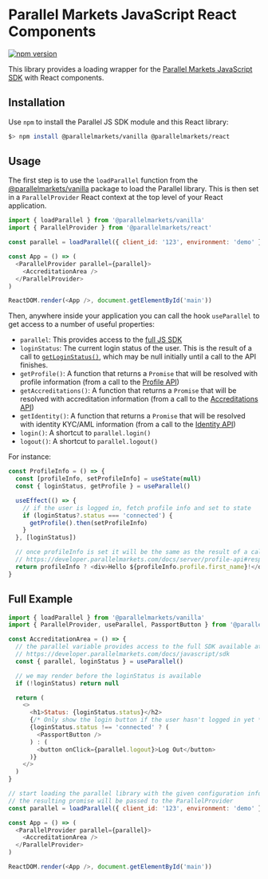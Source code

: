 # Parallel Markets JavaScript React Components

[![npm version](https://img.shields.io/npm/v/@parallelmarkets/react.svg?style=flat-square)](https://www.npmjs.com/package/@parallelmarkets/react)

This library provides a loading wrapper for the [Parallel Markets JavaScript SDK](https://developer.parallelmarkets.com/docs/javascript) with React components.

## Installation

Use `npm` to install the Parallel JS SDK module and this React library:

```sh
$> npm install @parallelmarkets/vanilla @parallelmarkets/react
```

## Usage

The first step is to use the `loadParallel` function from the [@parallelmarkets/vanilla](https://www.npmjs.com/package/@parallelmarkets/vanilla) package to load the Parallel library.  This is then set in a `ParallelProvider` React context at the top level of your React application.

```js
import { loadParallel } from '@parallelmarkets/vanilla'
import { ParallelProvider } from '@parallelmarkets/react'

const parallel = loadParallel({ client_id: '123', environment: 'demo' })

const App = () => (
  <ParallelProvider parallel={parallel}>
    <AccreditationArea />
  </ParallelProvider>
)

ReactDOM.render(<App />, document.getElementById('main'))
```

Then, anywhere inside your application you can call the hook `useParallel` to get access to a number of useful properties:

 * `parallel`: This provides access to the [full JS SDK](https://developer.parallelmarkets.com/docs/javascript/sdk)
 * `loginStatus`: The current login status of the user. This is the result of a call to [`getLoginStatus()`](https://developer.parallelmarkets.com/docs/javascript/sdk), which may be null initially until a call to the API finishes.
 * `getProfile()`: A function that returns a `Promise` that will be resolved with profile information (from a call to the [Profile API](https://developer.parallelmarkets.com/docs/server/profile-api))
 * `getAccreditations()`: A function that returns a `Promise` that will be resolved with accreditation information (from a call to the [Accreditations API](https://developer.parallelmarkets.com/docs/server/accreditations-api))
 * `getIdentity()`: A function that returns a `Promise` that will be resolved with identity KYC/AML information (from a call to the [Identity API](https://developer.parallelmarkets.com/docs/server/identity-api))
 * `login()`: A shortcut to `parallel.login()`
 * `logout()`: A shortcut to `parallel.logout()`

For instance:

```js
const ProfileInfo = () => {
  const [profileInfo, setProfileInfo] = useState(null)
  const { loginStatus, getProfile } = useParallel()

  useEffect(() => {
    // if the user is logged in, fetch profile info and set to state
    if (loginStatus?.status === 'connected') {
      getProfile().then(setProfileInfo)
    }
  }, [loginStatus])

  // once profileInfo is set it will be the same as the result of a call to the Profile API:
  // https://developer.parallelmarkets.com/docs/server/profile-api#response-parameters
  return profileInfo ? <div>Hello ${profileInfo.profile.first_name}!</div> : null
}
```

## Full Example

```js
import { loadParallel } from '@parallelmarkets/vanilla'
import { ParallelProvider, useParallel, PassportButton } from '@parallelmarkets/react'

const AccreditationArea = () => {
  // the parallel variable provides access to the full SDK available at
  // https://developer.parallelmarkets.com/docs/javascript/sdk
  const { parallel, loginStatus } = useParallel()

  // we may render before the loginStatus is available
  if (!loginStatus) return null

  return (
    <>
      <h1>Status: {loginStatus.status}</h2>
      {/* Only show the login button if the user hasn't logged in yet */}
      {loginStatus.status !== 'connected' ? (
        <PassportButton />
      ) : (
        <button onClick={parallel.logout}>Log Out</button>
      )}
    </>
  )
}

// start loading the parallel library with the given configuration information
// the resulting promise will be passed to the ParallelProvider
const parallel = loadParallel({ client_id: '123', environment: 'demo' })

const App = () => (
  <ParallelProvider parallel={parallel}>
    <AccreditationArea />
  </ParallelProvider>
)

ReactDOM.render(<App />, document.getElementById('main'))
```
